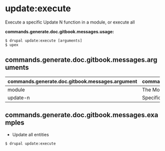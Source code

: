 # update:execute
Execute a specific Update N function in a module, or execute all

**commands.generate.doc.gitbook.messages.usage:**
```
$ drupal update:execute [arguments]
$ upex  
```

## commands.generate.doc.gitbook.messages.arguments
commands.generate.doc.gitbook.messages.argument | commands.generate.doc.gitbook.messages.details
---------|-------------
module | The Module name.
update-n | Specific Update N function to be executed

## commands.generate.doc.gitbook.messages.examples
* Update all entities
```
$ drupal update:execute

```
